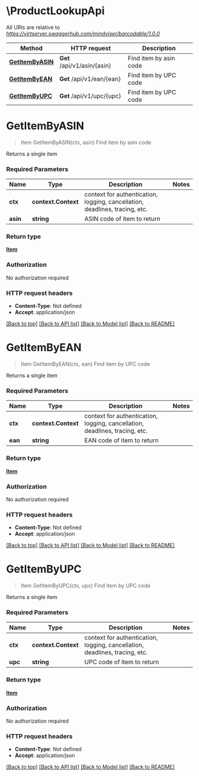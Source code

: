 # \ProductLookupApi

All URIs are relative to *https://virtserver.swaggerhub.com/mindviser/barcodable/1.0.0*

Method | HTTP request | Description
------------- | ------------- | -------------
[**GetItemByASIN**](ProductLookupApi.md#GetItemByASIN) | **Get** /api/v1/asin/{asin} | Find item by asin code
[**GetItemByEAN**](ProductLookupApi.md#GetItemByEAN) | **Get** /api/v1/ean/{ean} | Find item by UPC code
[**GetItemByUPC**](ProductLookupApi.md#GetItemByUPC) | **Get** /api/v1/upc/{upc} | Find item by UPC code


# **GetItemByASIN**
> Item GetItemByASIN(ctx, asin)
Find item by asin code

Returns a single item

### Required Parameters

Name | Type | Description  | Notes
------------- | ------------- | ------------- | -------------
 **ctx** | **context.Context** | context for authentication, logging, cancellation, deadlines, tracing, etc.
  **asin** | **string**| ASIN code of item to return | 

### Return type

[**Item**](item.md)

### Authorization

No authorization required

### HTTP request headers

 - **Content-Type**: Not defined
 - **Accept**: application/json

[[Back to top]](#) [[Back to API list]](../README.md#documentation-for-api-endpoints) [[Back to Model list]](../README.md#documentation-for-models) [[Back to README]](../README.md)

# **GetItemByEAN**
> Item GetItemByEAN(ctx, ean)
Find item by UPC code

Returns a single item

### Required Parameters

Name | Type | Description  | Notes
------------- | ------------- | ------------- | -------------
 **ctx** | **context.Context** | context for authentication, logging, cancellation, deadlines, tracing, etc.
  **ean** | **string**| EAN code of item to return | 

### Return type

[**Item**](item.md)

### Authorization

No authorization required

### HTTP request headers

 - **Content-Type**: Not defined
 - **Accept**: application/json

[[Back to top]](#) [[Back to API list]](../README.md#documentation-for-api-endpoints) [[Back to Model list]](../README.md#documentation-for-models) [[Back to README]](../README.md)

# **GetItemByUPC**
> Item GetItemByUPC(ctx, upc)
Find item by UPC code

Returns a single item

### Required Parameters

Name | Type | Description  | Notes
------------- | ------------- | ------------- | -------------
 **ctx** | **context.Context** | context for authentication, logging, cancellation, deadlines, tracing, etc.
  **upc** | **string**| UPC code of item to return | 

### Return type

[**Item**](item.md)

### Authorization

No authorization required

### HTTP request headers

 - **Content-Type**: Not defined
 - **Accept**: application/json

[[Back to top]](#) [[Back to API list]](../README.md#documentation-for-api-endpoints) [[Back to Model list]](../README.md#documentation-for-models) [[Back to README]](../README.md)

